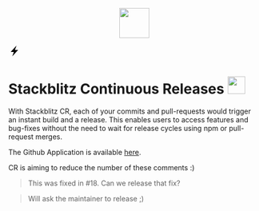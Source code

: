 <p align="center"><span><img src="https://emoji.slack-edge.com/TFHDVN56F/stackblitz/fd010078dcccebca.png" width="60" /></span></p>

<span aria-hidden="true" class="_container_1bpga_1" style="--logo-gap: 2px;"><svg viewBox="0 0 28 28" aria-hidden="true" class="_boltIcon_1bpga_9 _boltIcon_blue_1bpga_14" height="24" width="24"><path d="M12.747 16.273h-7.46L18.925 1.5l-3.671 10.227h7.46L9.075 26.5l3.671-10.227z"></path></svg></span>

# Stackblitz Continuous Releases <span><img src="https://emoji.slack-edge.com/TFHDVN56F/stackblitz/fd010078dcccebca.png" width="35" /></span>

With Stackblitz CR, each of your commits and pull-requests would trigger an instant build and a release. This enables users to access features and bug-fixes without the need to wait for release cycles using npm or pull-request merges. 

The Github Application is available [here](https://github.com/apps/stackblitz-cr).

CR is aiming to reduce the number of these comments :) 

> This was fixed in #18. Can we release that fix?

> Will ask the maintainer to release ;)

